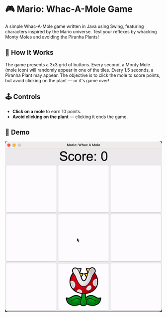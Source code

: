 # 🎮 Mario: Whac-A-Mole Game

A simple Whac-A-Mole game written in Java using Swing, featuring characters inspired by the Mario universe. Test your reflexes by whacking Monty Moles and avoiding the Piranha Plants!

## 🧠 How It Works

The game presents a 3x3 grid of buttons. Every second, a Monty Mole (mole icon) will randomly appear in one of the tiles. Every 1.5 seconds, a Piranha Plant may appear. The objective is to click the mole to score points, but avoid clicking on the plant — or it's game over!

## 🕹️ Controls

- **Click on a mole** to earn 10 points.
- **Avoid clicking on the plant** — clicking it ends the game.

## 🎥 Demo

![Game Demo](./src/assets/gameplay.gif)
